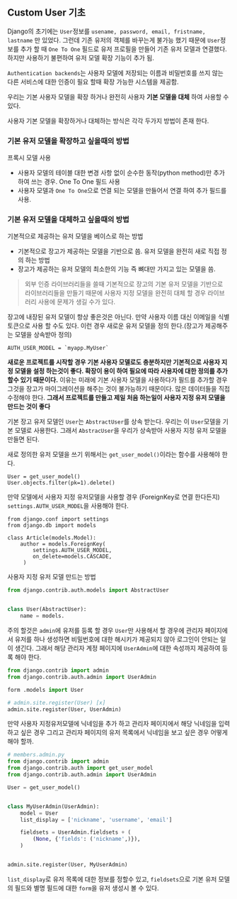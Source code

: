 ## Custom User 기초

Django의 초기에는 `User`정보를 `usename, password, email, fristname, lastname` 만 있었다.
그런데 기존 유저의 객체를 바꾸는게 불가능 했기 때문에 `User`정보를 추가 할 때 `One To One` 필드로 유저 프로필을 만들어 기존 유저 모델과 연결했다. 하지만 사용하기 불편하여 유저 모델 확장 기능이 추가 됨.

`Authentication backends`는 사용자 모델에 저장되는 이름과 비밀번호를 쓰지 않는 다른 서비스에 대한 인증이 필요 할때 확장 가능한 시스템을 제공함.

우리는 기본 사용자 모델을 확장 하거나 완전히 사용자 **기본 모델을 대체** 하여 사용할 수 있다.

사용자 기본 모델을 확장하거나 대체하는 방식은 각각 두가지 방법이 존재 한다.

### 기본 유저 모델을 확장하고 싶을때의 방법
프록시 모델 사용
* 사용자 모델의 테이블 대한 변경 사항 없이 순수한 동작(python method)만 추가 하여 쓰는 경우.
One To One 필드 사용
* 사용자 모델과 `One To One`으로 연결 되는 모델을 만들어서 연결 하여 추가 필드를 사용.

### 기본 유저 모델을 대체하고 싶을때의 방법
기본적으로 제공하는 유저 모델을 베이스로 하는 방법
* 기본적으로 장고가 제공하는 모델을 기반으로 씀.
유저 모델을 완전히 새로 직접 정의 하는 방법
* 장고가 제공하는 유저 모델의 최소한의 기능 즉 뼈대만 가지고 있는 모델을 씀.
> 외부 인증 라이브러리들을 쓸때 기본적으로 장고의 기본 유저 모델을 기반으로 라이브러리들을 만들기 때문에 사용자 지정 모델을 완전히 대체 할 경우 라이브러리 사용에 문제가 생길 수가 있다.

장고에 내장된 유저 모델이 항상 좋은것은 아닌다. 만약 사용자 이름 대신 이메일을 식별 토큰으로 사용 할 수도 있다. 이런 경우 새로운 유저 모델을 정의 한다.(장고가 제공해주는 모델을 상속받아 정의)
```
AUTH_USER_MODEL = `myapp.MyUser`
```

**새로운 프로젝트를 시작할 경우 기본 사용자 모델로도 충분하지만 기본적으로 사용자 지정 모델을 설정 하는것이 좋다. 확장이 용이 하여 필요에 따라 사용자에 대한 정의를 추가 할수 있기 때문이다.**
이유는 미래에 기본 사용자 모델을 사용하다가 필드를 추가할 경우 그것을 장고가 마이그레이션을 해주는 것이 불가능하기 때문이다. 많은 데이터들을 직접 수정해야 한다. 
**그래서 프로젝트를 만들고 제일 처음 하는일이 사용자 지정 유저 모델을 만드는 것이 좋다**

기본 장고 유저 모델인 `User`는 `AbstractUser`를 상속 받는다. 우리는 이 `User`모델을 기본 모델로 사용한다. 그래서 `AbstracUser`을 우리가 상속받아 사용자 지정 유저 모델을 만들면 된다.

새로 정의한 유저 모델을 쓰기 위해서는 `get_user_model()`이라는 함수를 사용해야 한다.
```
User = get_user_model()
User.objects.filter(pk=1).delete()
```
만약 모델에서 사용자 지정 유저모델을 사용할 경우 (ForeignKey로 연결 한다든지) `settings.AUTH_USER_MODEL`을 사용해야 한다.
```
from django.conf import settings
from django.db import models

class Article(models.Model):
    author = models.ForeignKey(
        settings.AUTH_USER_MODEL,
        on_delete=models.CASCADE,
     )
```

사용자 지정 유저 모델 만드는 방법
```python
from django.contrib.auth.models import AbstractUser


class User(AbstractUser):
    name = models.
```
주의 할것은 `admin`에 유저를 등록 할 경우 `User`만 사용해서 할 경우에 관리자 페이지에서 유저를 하나 생성하면 비밀번호에 대한 해시키가 제공되지 않아 로그인이 안되는 일이 생긴다. 그래서 해당 관리자 계정 페이지에 `UserAdmin`에 대한 속성까지 제공하여 등록 해야 한다.
```python
from django.contrib import admin
from django.contrib.auth.admin import UserAdmin

form .models import User

# admin.site.register(User) [x]
admin.site.register(User, UserAdmin)
```

만약 사용자 지정유저모델에 닉네임을 추가 하고 관리자 페이지에서 해당 닉네임을 입력하고 싶은 경우 그리고 관리자 페이지의 유저 목록에서 닉네임을 보고 싶은 경우 어떻게 해야 할까.
```python
# members.admin.py
from django.contrib import admin
from django.contrib.auth import get_user_model
from django.contrib.auth.admin import UserAdmin

User = get_user_model()


class MyUserAdmin(UserAdmin):
    model = User
    list_display = ['nickname', 'username', 'email']

    fieldsets = UserAdmin.fieldsets + (
        (None, {'fields': ('nickname',)}),
    )


admin.site.register(User, MyUserAdmin)
```
`list_display`로 유저 목록에 대한 정보를 정할수 있고,
`fieldsets`으로 기본 유저 모델의 필드와 별명 필드에 대한 `form`을 유저 생성시 볼 수 있다.

